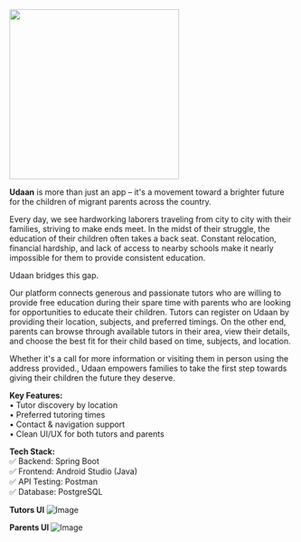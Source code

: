  <img align="center"   width="300" height="300" src="https://github.com/user-attachments/assets/33c9a2bd-0b54-4e69-afb4-6e78e2c44476">

<b>Udaan</b> is more than just an app – it's a movement toward a brighter future for the children of migrant parents across the country.

Every day, we see hardworking laborers traveling from city to city with their families, striving to make ends meet. 
In the midst of their struggle, the education of their children often takes a back seat. Constant relocation, financial hardship, and lack of access to nearby schools make it nearly impossible for them to provide consistent education.

Udaan bridges this gap.

Our platform connects generous and passionate tutors who are willing to provide free education during their spare time with parents who are looking for opportunities to educate their children. 
Tutors can register on Udaan by providing their location, subjects, and preferred timings. On the other end, parents can browse through available tutors in their area, view their details, and choose the best fit for their child based on time, subjects, and location.

Whether it's a call for more information or visiting them in person using the address provided., Udaan empowers families to take the first step towards giving their children the future they deserve.

 <b>Key Features:</b><br/>
• Tutor discovery by location<br/>
• Preferred tutoring times<br/>
• Contact & navigation support<br/>
• Clean UI/UX for both tutors and parents<br/>


 <b>Tech Stack:</b><br />
✅ Backend: Spring Boot <br/>
✅ Frontend: Android Studio (Java) <br/>
✅ API Testing: Postman<br/>
✅ Database: PostgreSQL<br/>


<b>Tutors UI</b>
![Image](https://github.com/user-attachments/assets/74b3b242-2200-4877-b8b6-cdb82102e996)


<b>Parents UI </b>
![Image](https://github.com/user-attachments/assets/7b9d0867-8180-4db3-8ce3-38727c02c88e)
